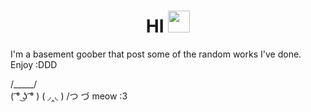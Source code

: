 <div align="center">
 <h1> HI <img src="https://media.giphy.com/media/hvRJCLFzcasrR4ia7z/giphy.gif" width="35px">
 </h1> 
 </div>


I'm a basement goober that post some of the random works I've done. Enjoy :DDD

 /\_____/\
( ͡° ͜ʖ ͡° )
(    ◞‸◟ )
/つ    づ
meow :3

